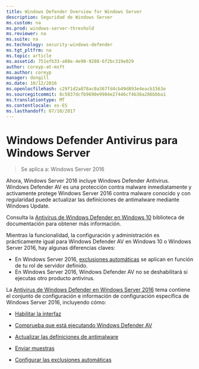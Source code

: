 ```yaml
---
title: Windows Defender Overview for Windows Server
description: Seguridad de Windows Server
ms.custom: na
ms.prod: windows-server-threshold
ms.reviewer: na
ms.suite: na
ms.technology: security-windows-defender
ms.tgt_pltfrm: na
ms.topic: article
ms.assetid: 751efb33-a08e-4e90-9208-6f2bc319e029
author: coreyp-at-msft
ms.author: coreyp
manager: dongill
ms.date: 10/12/2016
ms.openlocfilehash: c29f1d2a878ac0a367fd4cb49d893e4eacb1563e
ms.sourcegitcommit: 8c5837dcfb9690e9984e27446cf4b36a286bbba1
ms.translationtype: MT
ms.contentlocale: es-ES
ms.lasthandoff: 07/10/2017
---
```

# <a name="windows-defender-antivirus-for-windows-server"></a>Windows Defender Antivirus para Windows Server

>Se aplica a: Windows Server 2016

Ahora, Windows Server 2016 incluye Windows Defender Antivirus. Windows Defender AV es una protección contra malware inmediatamente y activamente protege Windows Server 2016 contra malware conocido y con regularidad puede actualizar las definiciones de antimalware mediante Windows Update.

Consulta la [Antivirus de Windows Defender en Windows 10](https://docs.microsoft.com/en-us/windows/threat-protection/windows-defender-antivirus/windows-defender-antivirus-in-windows-10) biblioteca de documentación para obtener más información.


Mientras la funcionalidad, la configuración y administración es prácticamente igual para Windows Defender AV en Windows 10 o Windows Server 2016, hay algunas diferencias claves:

- En Windows Server 2016, [exclusiones automáticas](https://docs.microsoft.com/en-us/windows/threat-protection/windows-defender-antivirus/configure-server-exclusions-windows-defender-antivirus) se aplican en función de tu rol de servidor definido.
- En Windows Server 2016, Windows Defender AV no se deshabilitará si ejecutas otro producto antivirus.

La [Antivirus de Windows Defender en Windows Server 2016](https://docs.microsoft.com/en-us/windows/threat-protection/windows-defender-antivirus/windows-defender-antivirus-on-windows-server-2016) tema contiene el conjunto de configuración e información de configuración específica de Windows Server 2016, incluyendo cómo:

-   [Habilitar la interfaz](https://docs.microsoft.com/en-us/windows/threat-protection/windows-defender-antivirus/windows-defender-antivirus-on-windows-server-2016#BKMK_UsingDef)

-   [Comprueba que está ejecutando Windows Defender AV]( https://docs.microsoft.com/en-us/windows/threat-protection/windows-defender-antivirus/windows-defender-antivirus-on-windows-server-2016#BKMK_DefRun)

-   [Actualizar las definiciones de antimalware]( https://docs.microsoft.com/en-us/windows/threat-protection/windows-defender-antivirus/windows-defender-antivirus-on-windows-server-2016#BKMK_UpdateDef)

-   [Enviar muestras]( https://docs.microsoft.com/en-us/windows/threat-protection/windows-defender-antivirus/windows-defender-antivirus-on-windows-server-2016#BKMK_DefSamples)

-   [Configurar las exclusiones automáticas]( https://docs.microsoft.com/en-us/windows/threat-protection/windows-defender-antivirus/windows-defender-antivirus-on-windows-server-2016#BKMK_DefExclusions)
